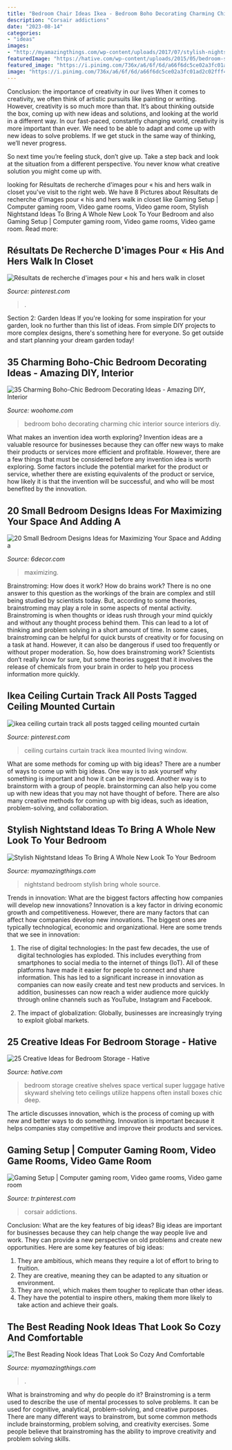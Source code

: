 ```yaml
---
title: "Bedroom Chair Ideas Ikea - Bedroom Boho Decorating Charming Chic Interior Source Interiors Diy"
description: "Corsair addictions"
date: "2023-08-14"
categories:
- "ideas"
images:
- "http://myamazingthings.com/wp-content/uploads/2017/07/stylish-nightstand-9.jpg"
featuredImage: "https://hative.com/wp-content/uploads/2015/05/bedroom-storage-ideas/10-bedroom-storage-ideas.jpg"
featured_image: "https://i.pinimg.com/736x/a6/6f/6d/a66f6dc5ce02a3fc01ad2c02fff49c67.jpg"
image: "https://i.pinimg.com/736x/a6/6f/6d/a66f6dc5ce02a3fc01ad2c02fff49c67.jpg"
---
```



Conclusion: the importance of creativity in our lives
When it comes to creativity, we often think of artistic pursuits like painting or writing.  However, creativity is so much more than that. It’s about thinking outside the box, coming up with new ideas and solutions, and looking at the world in a different way.
In our fast-paced, constantly changing world, creativity is more important than ever. We need to be able to adapt and come up with new ideas to solve problems. If we get stuck in the same way of thinking, we’ll never progress.

So next time you’re feeling stuck, don’t give up. Take a step back and look at the situation from a different perspective. You never know what creative solution you might come up with.

	

		
looking for Résultats de recherche d&#039;images pour « his and hers walk in closet you've visit to the right web. We have 8 Pictures about Résultats de recherche d&#039;images pour « his and hers walk in closet like Gaming Setup | Computer gaming room, Video game rooms, Video game room, Stylish Nightstand Ideas To Bring A Whole New Look To Your Bedroom and also Gaming Setup | Computer gaming room, Video game rooms, Video game room. Read more:
		
    
## Résultats De Recherche D&#039;images Pour « His And Hers Walk In Closet

<img loading=lazy src="https://i.pinimg.com/736x/b7/3a/bf/b73abfe3b7049e7805047b5a10960f3c.jpg" onerror="this.onerror=null;this.src='https://tse2.mm.bing.net/th?id=OIP.KYLD8YIu1KlV7mjPXxTyDgHaLG&amp;pid=15.1';" alt="Résultats de recherche d&#039;images pour « his and hers walk in closet">

_Source: pinterest.com_

>. 

	

Section 2: Garden Ideas
If you're looking for some inspiration for your garden, look no further than this list of ideas. From simple DIY projects to more complex designs, there's something here for everyone. So get outside and start planning your dream garden today!

    
## 35 Charming Boho-Chic Bedroom Decorating Ideas - Amazing DIY, Interior

<img loading=lazy src="https://www.woohome.com/wp-content/uploads/2014/05/charming-boho-bedroom-ideas-35.jpg" onerror="this.onerror=null;this.src='https://tse2.mm.bing.net/th?id=OIP.TjXHyvFXhDIOz2lqxIoz9QHaLH&amp;pid=15.1';" alt="35 Charming Boho-Chic Bedroom Decorating Ideas - Amazing DIY, Interior">

_Source: woohome.com_

>bedroom boho decorating charming chic interior source interiors diy. 

	

What makes an invention idea worth exploring?
Invention ideas are a valuable resource for businesses because they can offer new ways to make their products or services more efficient and profitable. However, there are a few things that must be considered before any invention idea is worth exploring. 
Some factors include the potential market for the product or service, whether there are existing equivalents of the product or service, how likely it is that the invention will be successful, and who will be most benefited by the innovation.

    
## 20 Small Bedroom Designs Ideas For Maximizing Your Space And Adding A

<img loading=lazy src="https://4.bp.blogspot.com/-5A5sJ4t3veA/WUcAkNbExcI/AAAAAAAAZZk/RQyWPl-KnLwNFuJKPMWh8kIV96wRgiP7wCLcBGAs/s1600/A%2BPlatform%2BBed%2Bwith%2BStorage%2BBelow.jpg" onerror="this.onerror=null;this.src='https://tse2.mm.bing.net/th?id=OIP.QkRPl5FeHz80NDTWxMvS-AHaJ4&amp;pid=15.1';" alt="20 Small Bedroom Designs Ideas for Maximizing Your Space and Adding a">

_Source: 6decor.com_

>maximizing. 

	

Brainstroming: How does it work?
How do brains work? There is no one answer to this question as the workings of the brain are complex and still being studied by scientists today. But, according to some theories, brainstroming may play a role in some aspects of mental activity. Brainstroming is when thoughts or ideas rush through your mind quickly and without any thought process behind them. This can lead to a lot of thinking and problem solving in a short amount of time. In some cases, brainstroming can be helpful for quick bursts of creativity or for focusing on a task at hand. However, it can also be dangerous if used too frequently or without proper moderation. So, how does brainstroming work? Scientists don’t really know for sure, but some theories suggest that it involves the release of chemicals from your brain in order to help you process information more quickly.

    
## Ikea Ceiling Curtain Track All Posts Tagged Ceiling Mounted Curtain

<img loading=lazy src="https://i.pinimg.com/736x/21/d8/82/21d8828c1942dfba04f3a6be94cfde70.jpg" onerror="this.onerror=null;this.src='https://tse2.mm.bing.net/th?id=OIP.pCKsTxVG6A7bqsXoAyS4fgHaL3&amp;pid=15.1';" alt="ikea ceiling curtain track all posts tagged ceiling mounted curtain">

_Source: pinterest.com_

>ceiling curtains curtain track ikea mounted living window. 

	

What are some methods for coming up with big ideas?
There are a number of ways to come up with big ideas. One way is to ask yourself why something is important and how it can be improved. Another way is to brainstorm with a group of people. brainstorming can also help you come up with new ideas that you may not have thought of before. There are also many creative methods for coming up with big ideas, such as ideation, problem-solving, and collaboration.

    
## Stylish Nightstand Ideas To Bring A Whole New Look To Your Bedroom

<img loading=lazy src="http://myamazingthings.com/wp-content/uploads/2017/07/stylish-nightstand-9.jpg" onerror="this.onerror=null;this.src='https://tse4.mm.bing.net/th?id=OIP.-QuuvT0euOq4kadk6kLZiwHaHa&amp;pid=15.1';" alt="Stylish Nightstand Ideas To Bring A Whole New Look To Your Bedroom">

_Source: myamazingthings.com_

>nightstand bedroom stylish bring whole source. 

	

Trends in innovation: What are the biggest factors affecting how companies will develop new innovations?
Innovation is a key factor in driving economic growth and competitiveness. However, there are many factors that can affect how companies develop new innovations. The biggest ones are typically technological, economic and organizational. Here are some trends that we see in innovation:
1. The rise of digital technologies: In the past few decades, the use of digital technologies has exploded. This includes everything from smartphones to social media to the internet of things (IoT). All of these platforms have made it easier for people to connect and share information. This has led to a significant increase in innovation as companies can now easily create and test new products and services. In addition, businesses can now reach a wider audience more quickly through online channels such as YouTube, Instagram and Facebook.

2. The impact of globalization: Globally, businesses are increasingly trying to exploit global markets.

    
## 25 Creative Ideas For Bedroom Storage - Hative

<img loading=lazy src="https://hative.com/wp-content/uploads/2015/05/bedroom-storage-ideas/10-bedroom-storage-ideas.jpg" onerror="this.onerror=null;this.src='https://tse3.mm.bing.net/th?id=OIP.lS68GleHt4-JN0qn4rRKlAHaKr&amp;pid=15.1';" alt="25 Creative Ideas for Bedroom Storage - Hative">

_Source: hative.com_

>bedroom storage creative shelves space vertical super luggage hative skyward shelving teto ceilings utilize happens often install boxes chic deep. 

	

The article discusses innovation, which is the process of coming up with new and better ways to do something. Innovation is important because it helps companies stay competitive and improve their products and services.

    
## Gaming Setup | Computer Gaming Room, Video Game Rooms, Video Game Room

<img loading=lazy src="https://i.pinimg.com/736x/a6/6f/6d/a66f6dc5ce02a3fc01ad2c02fff49c67.jpg" onerror="this.onerror=null;this.src='https://tse2.mm.bing.net/th?id=OIP.emAPYUs8tdzKGVcWeG_UCwHaJ3&amp;pid=15.1';" alt="Gaming Setup | Computer gaming room, Video game rooms, Video game room">

_Source: tr.pinterest.com_

>corsair addictions. 

	

Conclusion: What are the key features of big ideas?
Big ideas are important for businesses because they can help change the way people live and work. They can provide a new perspective on old problems and create new opportunities. Here are some key features of big ideas: 
1. They are ambitious, which means they require a lot of effort to bring to fruition. 
2. They are creative, meaning they can be adapted to any situation or environment. 
3. They are novel, which makes them tougher to replicate than other ideas. 
4. They have the potential to inspire others, making them more likely to take action and achieve their goals.

    
## The Best Reading Nook Ideas That Look So Cozy And Comfortable

<img loading=lazy src="https://myamazingthings.com/wp-content/uploads/2017/08/reading-nook-5.jpg" onerror="this.onerror=null;this.src='https://tse1.mm.bing.net/th?id=OIP.H9MoPAJQ0_y2XDG5VspK_AHaLH&amp;pid=15.1';" alt="The Best Reading Nook Ideas That Look So Cozy And Comfortable">

_Source: myamazingthings.com_

>. 

	

What is brainstroming and why do people do it?
Brainstroming is a term used to describe the use of mental processes to solve problems. It can be used for cognitive, analytical, problem-solving, and creative purposes. There are many different ways to brainstrom, but some common methods include brainstorming, problem solving, and creativity exercises. Some people believe that brainstroming has the ability to improve creativity and problem solving skills.

